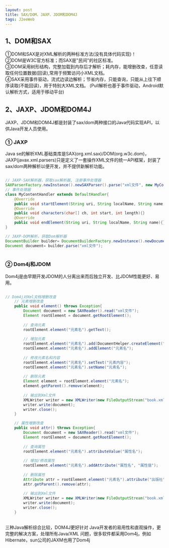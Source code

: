 ```yaml
---
layout: post
title: SAX/DOM、JAXP、JDOM和DOM4J
tags: J2eeWeb
---
```


## 1、DOM和SAX     
①DOM和SAX是对XML解析的两种标准方法(没有具体代码实现)！    
②DOM是W3C官方标准；而SAX是"民间"的社区标准。    
③DOM采用树形结构，完整加载到内存后才解析；耗内存，能增删改查，任意读取任何位置数据(回读),常用于频繁访问小XML文档。  
④SAX采用事件驱动，流式边读边解析；节省内存，只能查询，只能从上往下顺序读取(不能回读)，用于特别大XML文档。 
(Pull解析也基于事件驱动，Android默认解析方式，适用于移动平台)

## 2、JAXP、JDOM和DOM4J  
JAXP、JDOM和DOM4J都是封装了sax/dom两种接口的Java代码实现API，以供Java开发人员使用。

### ① JAXP
Java se的解析XML基础类库是SAX(org.xml.sax)/DOM(org.w3c.dom)，    
JAXP(javax.xml.parsers)只是定义了一套操作XML文件的统一API框架，封装了sax/dom两种解析以便开发，并不提供新解析功能。
  
```java

// JAXP-SAX解析器，获取sax解析器, 注册事件处理器
SAXParserFactory.newInstance().newSAXParser().parse("xml文件", new MyContentHandler());
// 事件处理器
class MyContentHandler extends DefaultHandler{
	@Override
	public void startElement(String uri, String localName, String name, Attributes attributes){}	
	@Override
	public void characters(char[] ch, int start, int length){}	
	@Override
	public void endElement(String uri, String localName, String name){}
}

// JAXP-DOM解析，获取Dom解析器
DocumentBuilder builder= DocumentBuilderFactory.newInstance().newDocumentBuilder();  
Document document= builder.parse("xml文件");
  
```

### ② Dom4j和JDOM
Dom4j是由早期开发JDOM的人分离出来而后独立开发、比JDOM性能更好、易用。

```java
 
// Dom4j对Xml文档增删改查
	// 元素增删改查
	public void element() throws Exception{
		Document document = new SAXReader().read("xml文件");
		Element rootElement = document.getRootElement();
		
		// 查询元素
		rootElement.element("元素名").getText();
		
		// 增加元素	
		rootElement.element("元素名").add(DocumentHelper.createElement("元素名"));
		rootElement.element("元素名").addElement("元素名");
		
		// 修改元素名和内容
		rootElement.element("元素名").setText("元素内容");
		rootElement.element("元素名").setName("元素名");
		
		// 删除元素
		Element element = rootElement.element("元素名");
		element.getParent().remove(element);
		
		// 输出到Xml文件
		XMLWriter writer = new XMLWriter(new FileOutputStream("book.xml"),OutputFormat.createPrettyPrint());
		writer.write(document);
		writer.close();		
	}

	// 属性增删改查
	public void attr() throws Exception{	
		Document document = new SAXReader().read("xml文件");
		Element rootElement = document.getRootElement();
				
		// 查询属性
		rootElement.element("元素名").attributeValue("属性名");
		
		// 增加/修改属性
		rootElement.element("元素名").addAttribute("属性名", "属性值");
		
		// 删除属性
		Attribute attr = rootElement.element("元素名").attribute("出版社");
		attr.getParent().remove(attr);
		
		// 输出到Xml文件
		XMLWriter writer = new XMLWriter(new FileOutputStream("book.xml"),OutputFormat.createPrettyPrint());
		writer.write(document);
		writer.close();
	}
	
```

三种Java解析综合比较，DOM4J更好针对 Java开发者的易用性和直观操作，更完整的解决方案，处理所有Java/XML 问题，很多软件都采用Dom4j，例如Hibernate，sun公司的JAXM也用了Dom4j